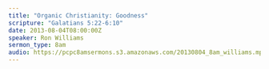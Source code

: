 ```yaml
---
title: "Organic Christianity: Goodness"
scripture: "Galatians 5:22-6:10"
date: 2013-08-04T08:00:00Z
speaker: Ron Williams
sermon_type: 8am
audio: https://pcpc8amsermons.s3.amazonaws.com/20130804_8am_williams.mp3 
---
```



